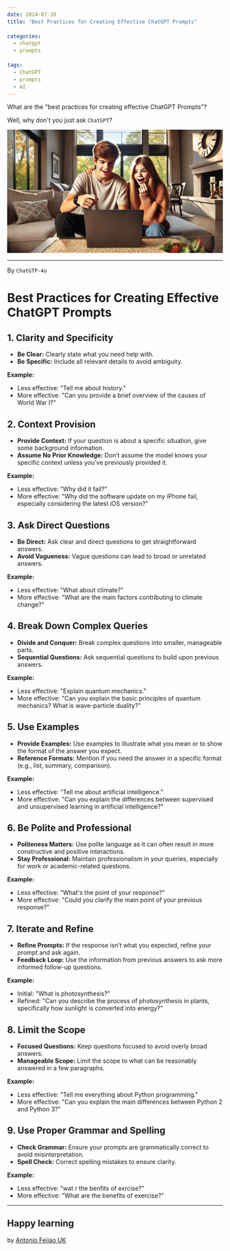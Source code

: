 ```yaml
---
date: 2024-07-20
title: "Best Practices for Creating Effective ChatGPT Prompts"

categories:
  - chatgpt
  - prompts

tags:
  - ChatGPT
  - prompts
  - AI
---
```


What are the "best practices for creating effective ChatGPT Prompts"?

Well, why don't you just ask `ChatGPT`?

!["image-of-2-teenagers-amazed-and-pointing-at-the-computer-while-learning-about-chatgpt-promp"](/assets/images/image-of-2-teenagers-amazed-and-pointing-at-the-computer-while-learning-about-chatgpt-promp.webp)

----

By `ChatGTP-4o`

# Best Practices for Creating Effective ChatGPT Prompts

## 1. Clarity and Specificity

- **Be Clear:** Clearly state what you need help with.
- **Be Specific:** Include all relevant details to avoid ambiguity.

**Example:**

- Less effective: "Tell me about history."
- More effective: "Can you provide a brief overview of the causes of World War I?"

## 2. Context Provision
- **Provide Context:** If your question is about a specific situation, give some background information.
- **Assume No Prior Knowledge:** Don’t assume the model knows your specific context unless you’ve previously provided it.

**Example:**

- Less effective: "Why did it fail?"
- More effective: "Why did the software update on my iPhone fail, especially considering the latest iOS version?"

## 3. Ask Direct Questions

- **Be Direct:** Ask clear and direct questions to get straightforward answers.
- **Avoid Vagueness:** Vague questions can lead to broad or unrelated answers.

**Example:**

- Less effective: "What about climate?"
- More effective: "What are the main factors contributing to climate change?"

## 4. Break Down Complex Queries

- **Divide and Conquer:** Break complex questions into smaller, manageable parts.
- **Sequential Questions:** Ask sequential questions to build upon previous answers.

**Example:**

- Less effective: "Explain quantum mechanics."
- More effective: "Can you explain the basic principles of quantum mechanics? What is wave-particle duality?"

## 5. Use Examples

- **Provide Examples:** Use examples to illustrate what you mean or to show the format of the answer you expect.
- **Reference Formats:** Mention if you need the answer in a specific format (e.g., list, summary, comparison).

**Example:**

- Less effective: "Tell me about artificial intelligence."
- More effective: "Can you explain the differences between supervised and unsupervised learning in artificial intelligence?"

## 6. Be Polite and Professional

- **Politeness Matters:** Use polite language as it can often result in more constructive and positive interactions.
- **Stay Professional:** Maintain professionalism in your queries, especially for work or academic-related questions.

**Example:**

- Less effective: "What's the point of your response?"
- More effective: "Could you clarify the main point of your previous response?"

## 7. Iterate and Refine

- **Refine Prompts:** If the response isn’t what you expected, refine your prompt and ask again.
- **Feedback Loop:** Use the information from previous answers to ask more informed follow-up questions.

**Example:**

- Initial: "What is photosynthesis?"
- Refined: "Can you describe the process of photosynthesis in plants, specifically how sunlight is converted into energy?"

## 8. Limit the Scope

- **Focused Questions:** Keep questions focused to avoid overly broad answers.
- **Manageable Scope:** Limit the scope to what can be reasonably answered in a few paragraphs.

**Example:**

- Less effective: "Tell me everything about Python programming."
- More effective: "Can you explain the main differences between Python 2 and Python 3?"

## 9. Use Proper Grammar and Spelling

- **Check Grammar:** Ensure your prompts are grammatically correct to avoid misinterpretation.
- **Spell Check:** Correct spelling mistakes to ensure clarity.

**Example:**

- Less effective: "wat r the benfits of exrcise?"
- More effective: "What are the benefits of exercise?"
 
---

## Happy learning

by [Antonio Feijao UK](https://www.antoniofeijao.com/)
